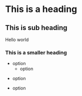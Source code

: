 # This is a heading

## This is sub heading

Hello world

### This is a smaller heading

- option
    - option
* option
+ option
